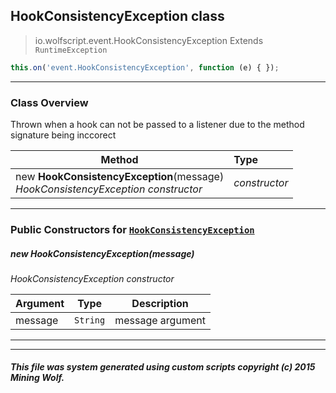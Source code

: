 ## HookConsistencyException __class__

>io.wolfscript.event.HookConsistencyException
>Extends `RuntimeException`
``` javascript
this.on('event.HookConsistencyException', function (e) { });
```


---

### Class Overview

Thrown when a hook can not be passed to a listener due to the method signature being inccorect

Method | Type   
--- | :--- 
new __HookConsistencyException__(message) <br> _HookConsistencyException constructor_ | _constructor_



---

### Public Constructors for [`HookConsistencyException`](HookConsistencyException.md)

##### <a id='hookconsistencyexception'></a>new __HookConsistencyException__(message) 

_HookConsistencyException constructor_

Argument | Type | Description  
--- | --- | --- 
message | `String` | message argument

---
---


##### This file was system generated using custom scripts copyright (c) 2015 Mining Wolf.
	

